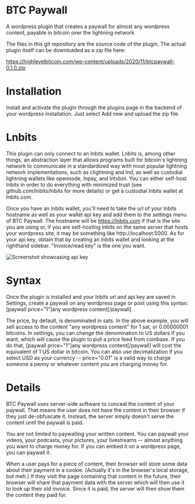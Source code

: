# BTC Paywall
A wordpress plugin that creates a paywall for almost any wordpress content, payable in bitcoin over the lightning network

The files in this git repository are the source code of the plugin. The actual plugin itself can be downloaded as a zip file here:

https://highlevelbitcoin.com/wp-content/uploads/2020/11/btcpaywall-0.1.0.zip

# Installation

Install and activate the plugin through the plugins page in the backend of your wordpress installation. Just select Add new and upload the zip file.

# Lnbits

This plugin can only connect to an lnbits wallet. Lnbits is, among other things, an abstraction layer that allows programs built for bitcoin's lightning network to communicate in a standardized way with most popular lightning network implementations, such as clightning and lnd, as well as custodial lightning wallets like opennode, lnpay, and lntxbot. You can either self-host lnbits in order to do everything with minimized trust (see github.com/lnbits/lnbits for more details) or get a custodial lnbits wallet at lnbits.com.

Once you have an lnbits wallet, you'll need to take the url of your lnbits hostname as well as your wallet api key and add them to the settings menu of BTC Paywall. The hostname will be https://lnbits.com if that is the site you are using or, if you are self-hosting lnbits on the same server that hosts your wordpress site, it may be something like http://localhost:5000. As for your api key, obtain that by creating an lnbits wallet and looking at the righthand sidebar. "Invoice/read key" is the one you want.

![Screenshot showcasing api key](https://github.com/supertestnet/btcpaywall/raw/main/images/lnbits-api-key-screenshot.png)

# Syntax

Once the plugin is installed and your lnbits url and api key are saved in Settings, create a paywall on any wordpress page or post using this syntax: [paywall price="1"]any wordpress content[/paywall]

The price, by default, is denominated in sats. In the above example, you will sell access to the content "any wordpress content" for 1 sat, or 0.00000001 bitcoins. In settings, you can change the denomination to US dollars if you want, which will cause the plugin to pull a price feed from coinbase. If you do that, [paywall price="1"]any wordpress content[/paywall] will cost the equivalent of 1 US dollar in bitcoin. You can also use decimalization if you select USD as your currency -- price="0.01" is a valid way to charge someone a penny or whatever content you are charging money for.

# Details

BTC Paywall uses server-side software to conceal the content of your paywall. That means the user does not have the content in their browser if they just de-obfuscate it. Instead, the server simply doesn't serve the content until the paywall is paid.

You are not limited to paywalling your written content. You can paywall your videos, your podcasts, your pictures, your livestreams -- almost anything you want to charge money for. If you can embed it on a wordpress page, you can paywall it.

When a user pays for a piece of content, their browser will store some data about their payment in a cookie. (Actually it's in the browser's local storage, but meh.) If they visit the page containing that content in the future, their browser will share that payment data with the server which will then use it to look up their old invoice. Since it is paid, the server will then show them the content they paid for.

